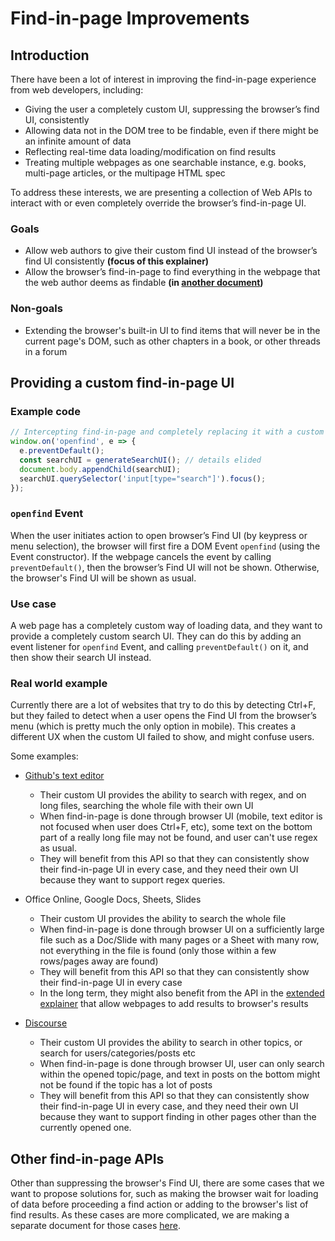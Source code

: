 # Find-in-page Improvements

## Introduction

There have been a lot of interest in improving the find-in-page experience from web developers, including:
* Giving the user a completely custom UI, suppressing the browser’s find UI, consistently
* Allowing data not in the DOM tree to be findable, even if there might be an infinite amount of data
* Reflecting real-time data loading/modification on find results
* Treating multiple webpages as one searchable instance, e.g. books, multi-page articles, or the multipage HTML spec 

To address these interests, we are presenting a collection of Web APIs to interact with or even completely override the browser’s find-in-page UI.
### Goals

* Allow web authors to give their custom find UI instead of the browser’s find UI consistently **(focus of this explainer)**
* Allow the browser’s find-in-page to find everything in the webpage that the web author deems as findable **(in [another document](explainer-extended.md))**
### Non-goals

* Extending the browser's built-in UI to find items that will never be in the current page's DOM, such as other chapters in a book, or other threads in a forum

## Providing a custom find-in-page UI


### Example code

```js
// Intercepting find-in-page and completely replacing it with a custom UI
window.on('openfind', e => {
  e.preventDefault();
  const searchUI = generateSearchUI(); // details elided
  document.body.appendChild(searchUI);
  searchUI.querySelector('input[type="search"]').focus();
});
```

### `openfind` Event

When the user initiates action to open browser’s Find UI (by keypress or menu selection), the browser will first fire a DOM Event `openfind` (using the Event constructor). If the webpage cancels the event by calling `preventDefault()`, then the browser’s Find UI will not be shown. Otherwise, the browser's Find UI will be shown as usual.

### Use case

A web page has a completely custom way of loading data, and they want to provide a completely custom search UI. They can do this by adding an event listener for `openfind` Event, and calling `preventDefault()` on it, and then show their search UI instead.

### Real world example
Currently there are a lot of websites that try to do this by detecting Ctrl+F, but they failed to detect when a user opens the Find UI from the browser’s menu (which is pretty much the only option in mobile). This creates a different UX when the custom UI failed to show, and might confuse users.

Some examples:

* [Github's text editor](https://gist.github.com/)
  * Their custom UI provides the ability to search with regex, and on long files, searching the whole file with their own UI
  * When find-in-page is done through browser UI (mobile, text editor is not focused when user does Ctrl+F, etc), some text on the bottom part of a really long file may not be found, and user can't use regex as usual.
  * They will benefit from this API so that they can consistently show their find-in-page UI in every case, and they need their own UI because they want to support regex queries.
  
* Office Online, Google Docs, Sheets, Slides
  * Their custom UI provides the ability to search the whole file
  * When find-in-page is done through browser UI on a sufficiently large file such as a Doc/Slide with many pages or a Sheet with many row, not everything in the file is found (only those within a few rows/pages away are found)
  * They will benefit from this API so that they can consistently show their find-in-page UI in every case
  * In the long term, they might also benefit from the API in the [extended explainer](explainer-extended.md) that allow webpages to add results to browser's results


* [Discourse](https://discourse.wicg.io/)
  *  Their custom UI provides the ability to search in other topics, or search for users/categories/posts etc
  *  When find-in-page is done through browser UI, user can only search within the opened topic/page, and text in posts on the bottom might not be found if the topic has a lot of posts
  * They will benefit from this API so that they can consistently show their find-in-page UI in every case, and they need their own UI because they want to support finding in other pages other than the currently opened one.


## Other find-in-page APIs
Other than suppressing the browser's Find UI, there are some cases that we want to propose solutions for, such as making the browser wait for loading of data before proceeding a find action or adding to the browser's list of find results. As these cases are more complicated, we are making a separate document for those cases [here](explainer-extended.md).


